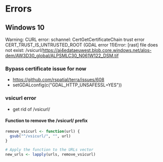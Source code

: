 # Errors
## Windows 10

Warning: CURL error: schannel: CertGetCertificateChain trust error CERT_TRUST_IS_UNTRUSTED_ROOT (GDAL error 11)Error: [rast] file does not exist: /vsicurl/https://ai4edataeuwest.blob.core.windows.net/alos-dem/AW3D30_global/ALPSMLC30_N061W122_DSM.tif

### Bypass certificate issue for now
- https://github.com/rspatial/terra/issues/608
- setGDALconfig(c("GDAL_HTTP_UNSAFESSL=YES"))

### vsicurl error
- get rid of /vsicurl/

#### Function to remove the /vsicurl/ prefix
```R
remove_vsicurl <- function(url) {
  gsub("^/vsicurl/", "", url)
}

# Apply the function to the URLs vector
new_urls <- lapply(urls, remove_vsicurl)
```
